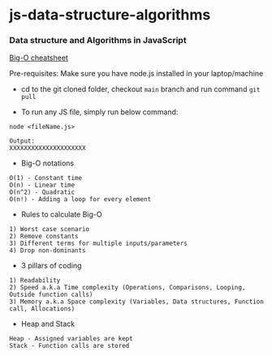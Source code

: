 # js-data-structure-algorithms

### Data structure and Algorithms in JavaScript

[Big-O cheatsheet](https://zerotomastery.io/cheatsheets/big-o-cheat-sheet/?utm_source=udemy&utm_medium=coursecontent)

Pre-requisites: Make sure you have node.js installed in your laptop/machine

- cd to the git cloned folder, checkout `main` branch and run command `git pull`

- To run any JS file, simply run below command:

```
node <fileName.js>

Output:
XXXXXXXXXXXXXXXXXXXXX
```

- Big-O notations

```
O(1) - Constant time
O(n) - Linear time
O(n^2) - Quadratic
O(n!) - Adding a loop for every element
```

- Rules to calculate Big-O

```
1) Worst case scenario
2) Remove constants
3) Different terms for multiple inputs/parameters
4) Drop non-dominants
```

- 3 pillars of coding

```
1) Readability
2) Speed a.k.a Time complexity (Operations, Comparisons, Looping, Outside function calls)
3) Memory a.k.a Space complexity (Variables, Data structures, Function call, Allocations)
```

- Heap and Stack

```
Heap - Assigned variables are kept
Stack - Function calls are stored
```

